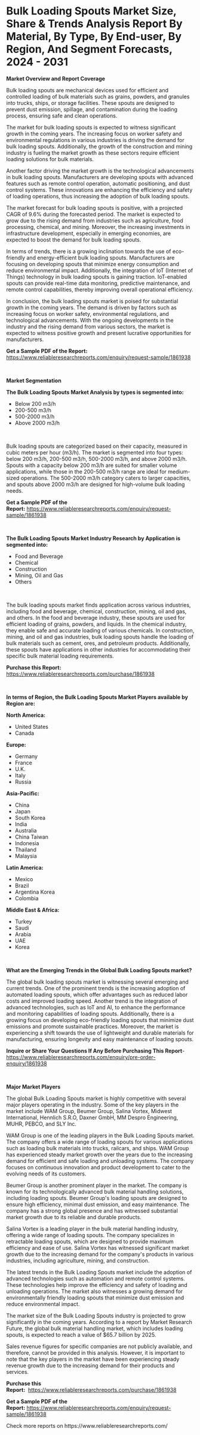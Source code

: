 <p><h1>Bulk Loading Spouts Market Size, Share & Trends Analysis Report By Material, By Type, By End-user, By Region, And Segment Forecasts, 2024 - 2031</h1></p><p><strong>Market Overview and Report Coverage</strong></p>
<p><p>Bulk loading spouts are mechanical devices used for efficient and controlled loading of bulk materials such as grains, powders, and granules into trucks, ships, or storage facilities. These spouts are designed to prevent dust emission, spillage, and contamination during the loading process, ensuring safe and clean operations.</p><p>The market for bulk loading spouts is expected to witness significant growth in the coming years. The increasing focus on worker safety and environmental regulations in various industries is driving the demand for bulk loading spouts. Additionally, the growth of the construction and mining industry is fueling the market growth as these sectors require efficient loading solutions for bulk materials.</p><p>Another factor driving the market growth is the technological advancements in bulk loading spouts. Manufacturers are developing spouts with advanced features such as remote control operation, automatic positioning, and dust control systems. These innovations are enhancing the efficiency and safety of loading operations, thus increasing the adoption of bulk loading spouts.</p><p>The market forecast for bulk loading spouts is positive, with a projected CAGR of 9.6% during the forecasted period. The market is expected to grow due to the rising demand from industries such as agriculture, food processing, chemical, and mining. Moreover, the increasing investments in infrastructure development, especially in emerging economies, are expected to boost the demand for bulk loading spouts.</p><p>In terms of trends, there is a growing inclination towards the use of eco-friendly and energy-efficient bulk loading spouts. Manufacturers are focusing on developing spouts that minimize energy consumption and reduce environmental impact. Additionally, the integration of IoT (Internet of Things) technology in bulk loading spouts is gaining traction. IoT-enabled spouts can provide real-time data monitoring, predictive maintenance, and remote control capabilities, thereby improving overall operational efficiency.</p><p>In conclusion, the bulk loading spouts market is poised for substantial growth in the coming years. The demand is driven by factors such as increasing focus on worker safety, environmental regulations, and technological advancements. With the ongoing developments in the industry and the rising demand from various sectors, the market is expected to witness positive growth and present lucrative opportunities for manufacturers.</p></p>
<p><strong>Get a Sample PDF of the Report:</strong> <a href="https://www.reliableresearchreports.com/enquiry/request-sample/1861938">https://www.reliableresearchreports.com/enquiry/request-sample/1861938</a></p>
<p>&nbsp;</p>
<p><strong>Market Segmentation</strong></p>
<p><strong>The Bulk Loading Spouts Market Analysis by types is segmented into:</strong></p>
<p><ul><li>Below 200 m3/h</li><li>200-500 m3/h</li><li>500-2000 m3/h</li><li>Above 2000 m3/h</li></ul></p>
<p>&nbsp;</p>
<p><p>Bulk loading spouts are categorized based on their capacity, measured in cubic meters per hour (m3/h). The market is segmented into four types: below 200 m3/h, 200-500 m3/h, 500-2000 m3/h, and above 2000 m3/h. Spouts with a capacity below 200 m3/h are suited for smaller volume applications, while those in the 200-500 m3/h range are ideal for medium-sized operations. The 500-2000 m3/h category caters to larger capacities, and spouts above 2000 m3/h are designed for high-volume bulk loading needs.</p></p>
<p><strong>Get a Sample PDF of the Report:</strong>&nbsp;<a href="https://www.reliableresearchreports.com/enquiry/request-sample/1861938">https://www.reliableresearchreports.com/enquiry/request-sample/1861938</a></p>
<p>&nbsp;</p>
<p><strong>The Bulk Loading Spouts Market Industry Research by Application is segmented into:</strong></p>
<p><ul><li>Food and Beverage</li><li>Chemical</li><li>Construction</li><li>Mining, Oil and Gas</li><li>Others</li></ul></p>
<p>&nbsp;</p>
<p><p>The bulk loading spouts market finds application across various industries, including food and beverage, chemical, construction, mining, oil and gas, and others. In the food and beverage industry, these spouts are used for efficient loading of grains, powders, and liquids. In the chemical industry, they enable safe and accurate loading of various chemicals. In construction, mining, and oil and gas industries, bulk loading spouts handle the loading of bulk materials such as cement, ores, and petroleum products. Additionally, these spouts have applications in other industries for accommodating their specific bulk material loading requirements.</p></p>
<p><strong>Purchase this Report:</strong>&nbsp; <a href="https://www.reliableresearchreports.com/purchase/1861938">https://www.reliableresearchreports.com/purchase/1861938</a></p>
<p>&nbsp;</p>
<p><strong>In terms of Region, the Bulk Loading Spouts Market Players available by Region are:</strong></p>
<p>
    <p> <strong> North America: </strong>
        <ul>
            <li>United States</li>
            <li>Canada</li>
        </ul>
        </p> 
    <p> <strong> Europe: </strong>
        <ul>
            <li>Germany</li>
            <li>France</li>
            <li>U.K.</li>
            <li>Italy</li>
            <li>Russia</li>
        </ul>
        </p> 
    <p> <strong> Asia-Pacific: </strong>
        <ul>
            <li>China</li>
            <li>Japan</li>
            <li>South Korea</li>
            <li>India</li>
            <li>Australia</li>
            <li>China Taiwan</li>
            <li>Indonesia</li>
            <li>Thailand</li>
            <li>Malaysia</li>
        </ul>
        </p> 
    <p> <strong> Latin America: </strong>
        <ul>
            <li>Mexico</li>
            <li>Brazil</li>
            <li>Argentina Korea</li>
            <li>Colombia</li>
        </ul>
        </p> 
    <p> <strong> Middle East & Africa: </strong>
        <ul>
            <li>Turkey</li>
            <li>Saudi</li>
            <li>Arabia</li>
            <li>UAE</li>
            <li>Korea</li>
        </ul>
    </p>
    </p>
<p>&nbsp;</p>
<p><strong>What are the Emerging Trends in the Global Bulk Loading Spouts market?</strong></p>
<p><p>The global bulk loading spouts market is witnessing several emerging and current trends. One of the prominent trends is the increasing adoption of automated loading spouts, which offer advantages such as reduced labor costs and improved loading speed. Another trend is the integration of advanced technologies, such as IoT and AI, to enhance the performance and monitoring capabilities of loading spouts. Additionally, there is a growing focus on developing eco-friendly loading spouts that minimize dust emissions and promote sustainable practices. Moreover, the market is experiencing a shift towards the use of lightweight and durable materials for manufacturing, ensuring longevity and easy maintenance of loading spouts.</p></p>
<p><strong>Inquire or Share Your Questions If Any Before Purchasing This Report</strong>- <a href="https://www.reliableresearchreports.com/enquiry/pre-order-enquiry/1861938">https://www.reliableresearchreports.com/enquiry/pre-order-enquiry/1861938</a></p>
<p>&nbsp;</p>
<p><strong>Major Market Players</strong></p>
<p><p>The global Bulk Loading Spouts market is highly competitive with several major players operating in the industry. Some of the key players in the market include WAM Group, Beumer Group, Salina Vortex, Midwest International, Hennlich S.R.O, Daxner GmbH, MM Despro Engineering, MUHR, PEBCO, and SLY Inc.</p><p>WAM Group is one of the leading players in the Bulk Loading Spouts market. The company offers a wide range of loading spouts for various applications such as loading bulk materials into trucks, railcars, and ships. WAM Group has experienced steady market growth over the years due to the increasing demand for efficient and safe loading and unloading systems. The company focuses on continuous innovation and product development to cater to the evolving needs of its customers.</p><p>Beumer Group is another prominent player in the market. The company is known for its technologically advanced bulk material handling solutions, including loading spouts. Beumer Group's loading spouts are designed to ensure high efficiency, minimal dust emission, and easy maintenance. The company has a strong global presence and has witnessed substantial market growth due to its reliable and durable products.</p><p>Salina Vortex is a leading player in the bulk material handling industry, offering a wide range of loading spouts. The company specializes in retractable loading spouts, which are designed to provide maximum efficiency and ease of use. Salina Vortex has witnessed significant market growth due to the increasing demand for the company's products in various industries, including agriculture, mining, and construction.</p><p>The latest trends in the Bulk Loading Spouts market include the adoption of advanced technologies such as automation and remote control systems. These technologies help improve the efficiency and safety of loading and unloading operations. The market also witnesses a growing demand for environmentally friendly loading spouts that minimize dust emission and reduce environmental impact.</p><p>The market size of the Bulk Loading Spouts industry is projected to grow significantly in the coming years. According to a report by Market Research Future, the global bulk material handling market, which includes loading spouts, is expected to reach a value of $65.7 billion by 2025.</p><p>Sales revenue figures for specific companies are not publicly available, and therefore, cannot be provided in this analysis. However, it is important to note that the key players in the market have been experiencing steady revenue growth due to the increasing demand for their products and services.</p></p>
<p><strong>Purchase this Report:</strong>&nbsp;&nbsp;<a href="https://www.reliableresearchreports.com/purchase/1861938">https://www.reliableresearchreports.com/purchase/1861938</a></p>
<p></p>
<p><strong>Get a Sample PDF of the Report:</strong>&nbsp;<a href="https://www.reliableresearchreports.com/enquiry/request-sample/1861938">https://www.reliableresearchreports.com/enquiry/request-sample/1861938</a></p>
<p>Check more reports on https://www.reliableresearchreports.com/</p>